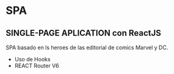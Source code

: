 # SPA
## SINGLE-PAGE APLICATION con ReactJS

 

SPA basado en ls heroes de las editorial de comics Marvel y DC.

- Uso de Hooks
- REACT Router V6
